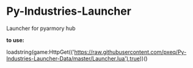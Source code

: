 # Py-Industries-Launcher

Launcher for pyarmory hub

**to use:**

loadstring(game:HttpGet(('https://raw.githubusercontent.com/pxeq/Py-Industries-Launcher-Data/master/Launcher.lua'),true))()
